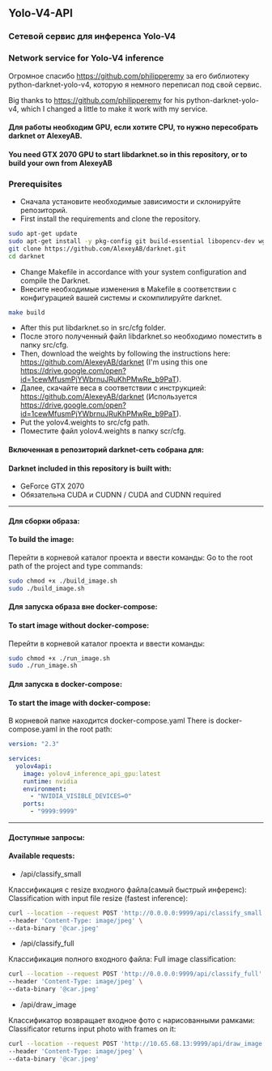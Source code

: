 ## Yolo-V4-API

### Сетевой сервис для инференса Yolo-V4
### Network service for Yolo-V4 inference

Огромное спасибо https://github.com/philipperemy за его библиотеку python-darknet-yolo-v4, которую я немного переписал под свой сервис.

Big thanks to https://github.com/philipperemy for his python-darknet-yolo-v4, which I changed a little to make it work with my service.

#### Для работы необходим GPU, если хотите CPU, то нужно пересобрать darknet от AlexeyAB.
#### You need GTX 2070 GPU to start libdarknet.so in this repository, or to build your own from AlexeyAB

### Prerequisites
* Сначала установите необходимые зависимости и склонируйте репозиторий.
* First install the requirements and clone the repository.
```bash
sudo apt-get update
sudo apt-get install -y pkg-config git build-essential libopencv-dev wget cmake
git clone https://github.com/AlexeyAB/darknet.git
cd darknet
```
* Change Makefile in accordance with your system configuration and compile the Darknet.
* Внесите необходимые изменения в Makefile в соответствии с конфигурацией вашей системы и скомпилируйте darknet.
````bash
make build
````
* After this put libdarknet.so in src/cfg folder.
* После этого полученный файл libdarknet.so необходимо поместить в папку src/cfg.
* Then, download the weights by following the instructions here: https://github.com/AlexeyAB/darknet (I'm using this one https://drive.google.com/open?id=1cewMfusmPjYWbrnuJRuKhPMwRe_b9PaT).
* Далее, скачайте веса в соответствии с инструкцией: https://github.com/AlexeyAB/darknet (Используется https://drive.google.com/open?id=1cewMfusmPjYWbrnuJRuKhPMwRe_b9PaT).
* Put the yolov4.weights to src/cfg path.
* Поместите файл yolov4.weights в папку scr/cfg.
#### Включенная в репозиторий darknet-сеть собрана для:
#### Darknet included in this repository is built with:
* GeForce GTX 2070
* Обязательна CUDA и CUDNN / CUDA and CUDNN required
***
#### Для сборки образа:
#### To build the image:
Перейти в корневой каталог проекта и ввести команды:
Go to the root path of the project and type commands:
````bash
sudo chmod +x ./build_image.sh
sudo ./build_image.sh 
````

#### Для запуска образа вне docker-compose:
#### To start image without docker-compose:
Перейти в корневой каталог проекта и ввести команды:
````bash
sudo chmod +x ./run_image.sh
sudo ./run_image.sh 
````

#### Для запуска в docker-compose:
#### To start the image with docker-compose:
В корневой папке находится docker-compose.yaml
There is docker-compose.yaml in the root path:
````yaml
version: "2.3"

services:
  yolov4api:
    image: yolov4_inference_api_gpu:latest
    runtime: nvidia
    environment:
      - "NVIDIA_VISIBLE_DEVICES=0"
    ports:
      - "9999:9999"
````
***
#### Доступные запросы:
#### Available requests:
* /api/classify_small

Классификация с resize входного файла(самый быстрый инференс):
Classification with input file resize (fastest inference):
```bash
curl --location --request POST 'http://0.0.0.0:9999/api/classify_small' \
--header 'Content-Type: image/jpeg' \
--data-binary '@car.jpeg'
```

* /api/classify_full

Классификация полного входного файла:
Full image classification:
````bash
curl --location --request POST 'http://0.0.0.0:9999/api/classify_full' \
--header 'Content-Type: image/jpeg' \
--data-binary '@car.jpeg'
````

* /api/draw_image

Классификатор возвращает входное фото с нарисованными рамками:
Classificator returns input photo with frames on it:
````bash
curl --location --request POST 'http://10.65.68.13:9999/api/draw_image' \
--header 'Content-Type: image/jpeg' \
--data-binary '@car.jpeg'
````